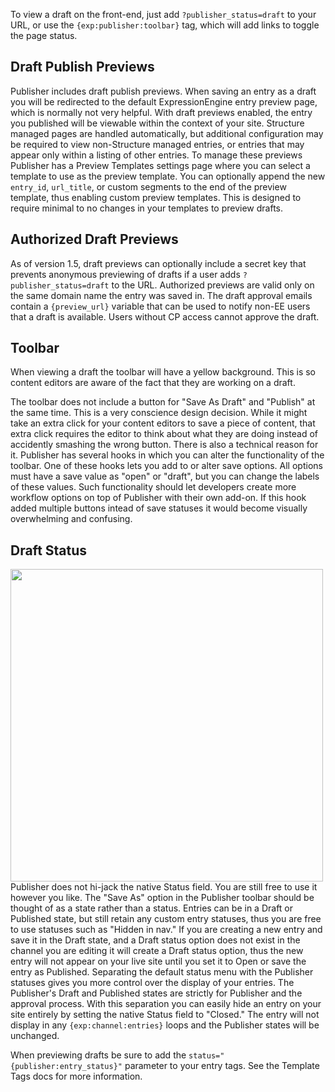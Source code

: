 To view a draft on the front-end, just add ``?publisher_status=draft`` to your URL, or use the ``{exp:publisher:toolbar}`` tag, which will add links to toggle the page status.

## Draft Publish Previews

Publisher includes draft publish previews. When saving an entry as a draft you will be redirected to the default ExpressionEngine entry preview page, which is normally not very helpful. With draft previews enabled, the entry you published will be viewable within the context of your site. Structure managed pages are handled automatically, but additional configuration may be required to view non-Structure managed entries, or entries that may appear only within a listing of other entries. To manage these previews Publisher has a Preview Templates settings page where you can select a template to use as the preview template. You can optionally append the new ``entry_id``, ``url_title``, or custom segments to the end of the preview template, thus enabling custom preview templates. This is designed to require minimal to no changes in your templates to preview drafts.

## Authorized Draft Previews

As of version 1.5, draft previews can optionally include a secret key that prevents anonymous previewing of drafts if a user adds ``?publisher_status=draft`` to the URL. Authorized previews are valid only on the same domain name the entry was saved in. The draft approval emails contain a ``{preview_url}`` variable that can be used to notify non-EE users that a draft is available. Users without CP access cannot approve the draft.

## Toolbar

When viewing a draft the toolbar will have a yellow background. This is so content editors are aware of the fact that they are working on a draft.

The toolbar does not include a button for "Save As Draft" and "Publish" at the same time. This is a very conscience design decision. While it might take an extra click for your content editors to save a piece of content, that extra click requires the editor to think about what they are doing instead of accidently smashing the wrong button. There is also a technical reason for it. Publisher has several hooks in which you can alter the functionality of the toolbar. One of these hooks lets you add to or alter save options. All options must have a save value as "open" or "draft", but you can change the labels of these values. Such functionality should let developers create more workflow options on top of Publisher with their own add-on. If this hook added multiple buttons intead of save statuses it would become visually overwhelming and confusing.

## Draft Status

<img src="https://boldminded.com/assets/images/uploads/publisher-statuses.png" class="float_right" width="500" />Publisher does not hi-jack the native Status field. You are still free to use it however you like. The "Save As" option in the Publisher toolbar should be thought of as a state rather than a status. Entries can be in a Draft or Published state, but still retain any custom entry statuses, thus you are free to use statuses such as "Hidden in nav." If you are creating a new entry and save it in the Draft state, and a Draft status option does not exist in the channel you are editing it will create a Draft status option, thus the new entry will not appear on your live site until you set it to Open or save the entry as Published. Separating the default status menu with the Publisher statuses gives you more control over the display of your entries. The Publisher's Draft and Published states are strictly for Publisher and the approval process. With this separation you can easily hide an entry on your site entirely by setting the native Status field to "Closed." The entry will not display in any ``{exp:channel:entries}`` loops and the Publisher states will be unchanged.

When previewing drafts be sure to add the ``status="{publisher:entry_status}"`` parameter to your entry tags. See the Template Tags docs for more information.